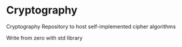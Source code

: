 # Cryptography
Cryptography Repository to host self-implemented cipher algorithms


Write from zero with std library
